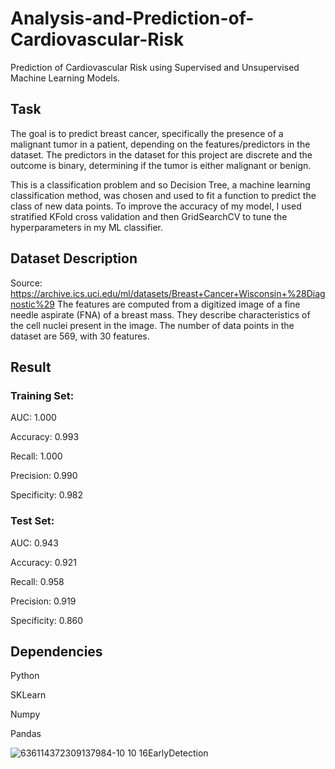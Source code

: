 # Analysis-and-Prediction-of-Cardiovascular-Risk

Prediction of Cardiovascular Risk using Supervised and Unsupervised Machine Learning Models.


## Task

The goal is to predict breast cancer, specifically the presence of a malignant tumor in a patient, depending on the features/predictors in the dataset. The predictors in the dataset for this project are discrete and the outcome is binary, determining if the tumor is either malignant or benign. 

This is a classification problem and so Decision Tree, a machine learning classification method, was chosen and used to fit a function to predict the class of new data points. To improve the accuracy of my model, I used stratified KFold cross validation and then GridSearchCV to tune the hyperparameters in my ML classifier. 

## Dataset Description
Source: https://archive.ics.uci.edu/ml/datasets/Breast+Cancer+Wisconsin+%28Diagnostic%29
The features are computed from a digitized image of a fine needle aspirate (FNA) of a breast mass. They describe characteristics of the cell nuclei present in the image. The number of data points in the dataset are 569, with 30 features.

## Result

### Training Set:

AUC: 1.000

Accuracy: 0.993

Recall: 1.000

Precision: 0.990

Specificity: 0.982
 
### Test Set:

AUC: 0.943

Accuracy: 0.921

Recall: 0.958

Precision: 0.919

Specificity: 0.860


## Dependencies

Python

SKLearn

Numpy

Pandas

![636114372309137984-10 10 16EarlyDetection](https://user-images.githubusercontent.com/115907457/218345831-5e924ded-f157-4bfa-847b-0af24e3ccb7a.jpg)


<!-- ![image](https://user-images.githubusercontent.com/115907457/218345366-8e301628-0d0b-4f52-94d7-2440c99d263b.png) -->
